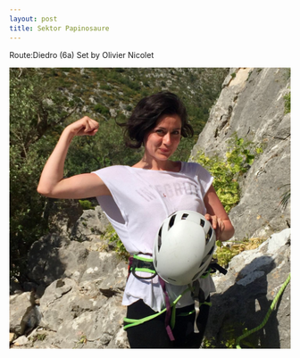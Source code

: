```yaml
---
layout: post
title: Sektor Papinosaure
---
```

Route:Diedro (6a) Set by Olivier Nicolet

![](/img/uploads/E64C16D0-8383-4865-8FEC-C5785C92D739.JPG)
